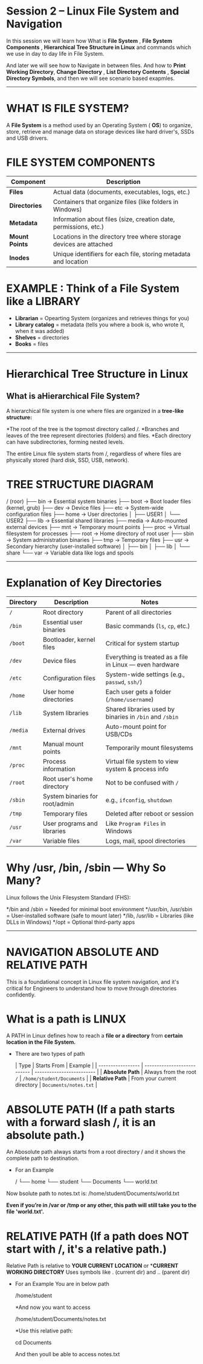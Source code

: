 # Session 2 – Linux File System and Navigation

In this session we will learn how What is **File System** , **File System Components** , **Hierarchical Tree Structure in Linux** and commands which we use in day to day life in File System.

And later we will see how to Navigate in between files. And how to **Print Working Directory**, **Change Directory** , **List Directory Contents** , **Special Directory Symbols**, and then we will see scenario based exapmles.

----------------------------------------------------------------------------------------------------------------------------------------------------------------------------------------------

# WHAT IS FILE SYSTEM?

A **File System** is a method used by an Operating System ( **OS**) to organize, store,  retrieve and manage data on storage devices like hard driver's, SSDs and USB drivers.

# FILE SYSTEM COMPONENTS

| Component        | Description                                                        |
| ---------------- | ------------------------------------------------------------------ |
| **Files**        | Actual data (documents, executables, logs, etc.)                   |
| **Directories**  | Containers that organize files (like folders in Windows)           |
| **Metadata**     | Information about files (size, creation date, permissions, etc.)   |
| **Mount Points** | Locations in the directory tree where storage devices are attached |
| **Inodes**       | Unique identifiers for each file, storing metadata and location    |


# EXAMPLE :  Think of a File System like a LIBRARY

* **Librarian** = Opearting System (organizes and retrieves things for you)
* **Library catalog** = metadata (tells you where a book is, who wrote it, when it was added)
* **Shelves** = directories
* **Books** = files

-------------------------------------------------------------------------------------------------------------------------------------------------------------------------------------

# Hierarchical Tree Structure in Linux

## What is aHierarchical File System?
A hierarchical file system is one where files are organized in a **tree-like structure:**

*The root of the tree is the topmost directory called /.
*Branches and leaves of the tree represent directories (folders) and files.
*Each directory can have subdirectories, forming nested levels.

The entire Linux file system starts from /, regardless of where files are physically stored (hard disk, SSD, USB, network).

# TREE STRUCTURE DIAGRAM

/ (roor)
├── bin       → Essential system binaries
├── boot      → Boot loader files (kernel, grub)
├── dev       → Device files
├── etc       → System-wide configuration files
├── home      → User directories
│   ├── USER1
│   └── USER2
├── lib       → Essential shared libraries
├── media     → Auto-mounted external devices
├── mnt       → Temporary mount points
├── proc      → Virtual filesystem for processes
├── root      → Home directory of root user
├── sbin      → System administration binaries
├── tmp       → Temporary files
├── usr       → Secondary hierarchy (user-installed software)
│   ├── bin
│   ├── lib
│   └── share
└── var       → Variable data like logs and spools

----------------------------------------------------------------------------------------------------------------------------------------------------------------------------------------

# Explanation of Key Directories

| Directory | Description                    | Notes                                                    |
| --------- | ------------------------------ | -------------------------------------------------------- |
| `/`       | Root directory                 | Parent of all directories                                |
| `/bin`    | Essential user binaries        | Basic commands (`ls`, `cp`, etc.)                        |
| `/boot`   | Bootloader, kernel files       | Critical for system startup                              |
| `/dev`    | Device files                   | Everything is treated as a file in Linux — even hardware |
| `/etc`    | Configuration files            | System-wide settings (e.g., `passwd`, `ssh/`)            |
| `/home`   | User home directories          | Each user gets a folder (`/home/username`)               |
| `/lib`    | System libraries               | Shared libraries used by binaries in `/bin` and `/sbin`  |
| `/media`  | External drives                | Auto-mount point for USB/CDs                             |
| `/mnt`    | Manual mount points            | Temporarily mount filesystems                            |
| `/proc`   | Process information            | Virtual file system to view system & process info        |
| `/root`   | Root user's home directory     | Not to be confused with `/`                              |
| `/sbin`   | System binaries for root/admin | e.g., `ifconfig`, `shutdown`                             |
| `/tmp`    | Temporary files                | Deleted after reboot or session                          |
| `/usr`    | User programs and libraries    | Like `Program Files` in Windows                          |
| `/var`    | Variable files                 | Logs, mail, spool directories                            |



# Why /usr, /bin, /sbin — Why So Many?

Linux follows the Unix Filesystem Standard (FHS):

*/bin and /sbin = Needed for minimal boot environment
*/usr/bin, /usr/sbin = User-installed software (safe to mount later)
*/lib, /usr/lib = Libraries (like DLLs in Windows)
*/opt = Optional third-party apps


---------------------------------------------------------------------------------------------------------------------------------------------------------------------------

# NAVIGATION ABSOLUTE AND RELATIVE  PATH

This is a foundational concept in Linux file system navigation, and it's critical for Engineers to understand how to move through directories confidently.

# What is a path is LINUX

A PATH in Linux defines how to reach a **file or a directory** from **certain location in the File System.**

* There are two types of path
  
  | Type              | Starts From                 | Example                   |
| ----------------- | --------------------------- | ------------------------- |
| **Absolute Path** | Always from the root `/`    | `/home/student/Documents` |
| **Relative Path** | From your current directory | `Documents/notes.txt`     |


 # ABSOLUTE PATH (If a path starts with a forward slash /, it is an absolute path.)

 An Abosolute path always starts from a root directory / and it shows the complete path to destination.

 * For an Example

   /
└── home
    └── student
        └── Documents
            └── world.txt

Now bsolute path to notes.txt is: /home/student/Documents/world.txt

 **Even if you’re in /var or /tmp or any other, this path will still take you to the file 'world.txt'.**

# RELATIVE PATH (If a path does NOT start with /, it's a relative path.)

Relative Path is relative to **YOUR CURRENT LOCATION** or ***CURRENT WORKING DIRECTORY**
Uses symbols like . (current dir) and .. (parent dir)

 * For an Example
   You are in below path

   /home/student

   *And now you want to access

   /home/student/Documents/notes.txt

   *Use this relative path:

   cd Documents

   And then youll be able to access notes.txt





   





